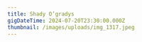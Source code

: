 ```yaml
---
title: Shady O’gradys
gigDateTime: 2024-07-20T23:30:00.000Z
thumbnail: /images/uploads/img_1317.jpeg
---
```

